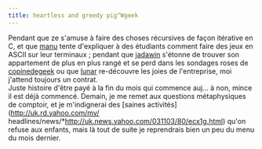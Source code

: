 ```yaml
---
title: heartless and greedy pig^Wgeek
---
```


Pendant que ze s'amuse à faire des choses récursives de façon itérative en C,
et que [manu](http://manu.all-3rd.net/blog) tente d'expliquer à des étudiants
comment faire des jeux en ASCII sur leur terminaux ; pendant que
[jadawin](http://tuxaco.ath.cx/blog.php) s'étonne de trouver son appartement
de plus en plus rangé et se perd dans les sondages roses de
[copinedegeek](http://www.copinedegeek.com) ou que
[lunar](http://lune.talath.net/~lunar/blog) re-découvre les joies de
l'entreprise, moi j'attend toujours un contrat.  
Juste histoire d'être payé à la fin du mois qui commence auj... à non, mince
il est déjà commencé. Demain, je me remet aux questions métaphysiques de
comptoir, et je m'indignerai des [saines activités](http://uk.rd.yahoo.com/my/
headlines/news/*http://uk.news.yahoo.com/031103/80/ecx1g.html) qu'on refuse
aux enfants, mais là tout de suite je reprendrais bien un peu du menu du mois
dernier.

